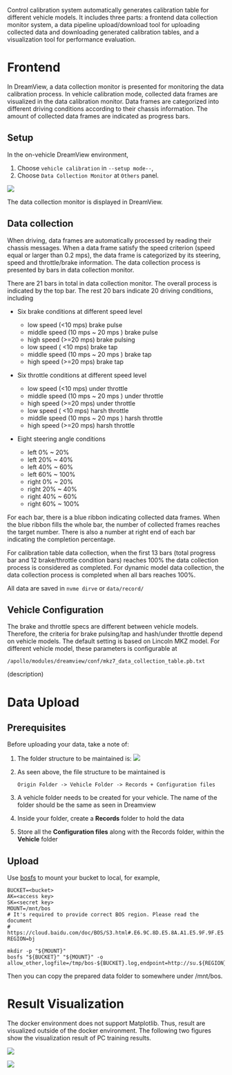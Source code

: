 Control calibration system automatically generates calibration table for different vehicle models. It includes three parts: a frontend data collection monitor system, a data pipeline upload/download tool for uploading collected data and downloading generated calibration tables, and a visualization tool for performance evaluation.

<!-- # Table of Contents 1\. [Frontend](#frontend) 2\. [Data](#data) - [Upload Tool](#upload) - [Download Tool](#download) 3\. [Visulization](#visulization) -->

 # Frontend

In DreamView, a data collection monitor is presented for monitoring the data calibration process. In vehicle calibration mode, collected data frames are visualized in the data calibration monitor. Data frames are categorized into different driving conditions according to their chassis information. The amount of collected data frames are indicated as progress bars.

## Setup

In the on-vehicle DreamView environment,

1. Choose `vehicle calibration` in `--setup mode--`,
2. Choose `Data Collection Monitor` at `Others` panel.

![](images/calibration_table.png)

The data collection monitor is displayed in DreamView.

## Data collection

When driving, data frames are automatically processed by reading their chassis messages. When a data frame satisfy the speed criterion (speed equal or larger than 0.2 mps), the data frame is categorized by its steering, speed and throttle/brake information. The data collection process is presented by bars in data collection monitor.

There are 21 bars in total in data collection monitor. The overall process is indicated by the top bar. The rest 20 bars indicate 20 driving conditions, including

- Six brake conditions at different speed level

  - low speed (<10 mps) brake pulse
  - middle speed (10 mps ~ 20 mps ) brake pulse
  - high speed (>=20 mps) brake pulsing
  - low speed ( <10 mps) brake tap
  - middle speed (10 mps ~ 20 mps ) brake tap
  - high speed (>=20 mps) brake tap

- Six throttle conditions at different speed level

  - low speed (<10 mps) under throttle
  - middle speed (10 mps ~ 20 mps ) under throttle
  - high speed (>=20 mps) under throttle
  - low speed ( <10 mps) harsh throttle
  - middle speed (10 mps ~ 20 mps ) harsh throttle
  - high speed (>=20 mps) harsh throttle

- Eight steering angle conditions

  - left 0% ~ 20%
  - left 20% ~ 40%
  - left 40% ~ 60%
  - left 60% ~ 100%
  - right 0% ~ 20%
  - right 20% ~ 40%
  - right 40% ~ 60%
  - right 60% ~ 100%

For each bar, there is a blue ribbon indicating collected data frames. When the blue ribbon fills the whole bar, the number of collected frames reaches the target number. There is also a number at right end of each bar indicating the completion percentage.

For calibration table data collection, when the first 13 bars (total progress bar and 12 brake/throttle condition bars) reaches 100% the data collection process is considered as completed. For dynamic model data collection, the data collection process is completed when all bars reaches 100%.

All data are saved in `nvme dirve` or `data/record/`

## Vehicle Configuration

The brake and throttle specs are different between vehicle models. Therefore, the criteria for brake pulsing/tap and hash/under throttle depend on vehicle models. The default setting is based on Lincoln MKZ model. For different vehicle model, these parameters is configurable at

```
/apollo/modules/dreamview/conf/mkz7_data_collection_table.pb.txt
```

(description)

# Data Upload

## Prerequisites

Before uploading your data, take a note of:
1. The folder structure to be maintained is:
   ![](images/file_system1.png)

1. As seen above, the file structure to be maintained is 
   ```
   Origin Folder -> Vehicle Folder -> Records + Configuration files
   ```
1. A vehicle folder needs to be created for your vehicle. The name of the folder
   should be the same as seen in Dreamview
1. Inside your folder, create a **Records** folder to hold the data
1. Store all the **Configuration files** along with the Records folder, within
   the **Vehicle** folder

## Upload

Use [bosfs](https://cloud.baidu.com/doc/BOS/BOSCLI/8.5CBOS.20FS.html) to mount
your bucket to local, for example,

```
BUCKET=<bucket>
AK=<access key>
SK=<secret key>
MOUNT=/mnt/bos
# It's required to provide correct BOS region. Please read the document
# https://cloud.baidu.com/doc/BOS/S3.html#.E6.9C.8D.E5.8A.A1.E5.9F.9F.E5.90.8D
REGION=bj

mkdir -p "${MOUNT}"
bosfs "${BUCKET}" "${MOUNT}" -o allow_other,logfile=/tmp/bos-${BUCKET}.log,endpoint=http://su.${REGION}.bcebos.com,ak=${AK},sk=${SK}
```

Then you can copy the prepared data folder to somewhere under /mnt/bos.

# Result Visualization

The docker environment does not support Matplotlib. Thus, result are visualized outside of the docker environment. The following two figures show the visualization result of PC training results.

![](images/throttle.png)

![](images/brake.png)
